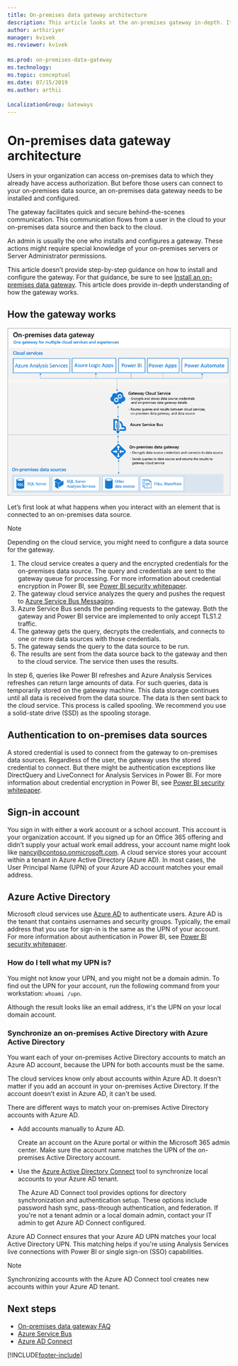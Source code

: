 ```yaml
---
title: On-premises data gateway architecture
description: This article looks at the on-premises gateway in-depth. It looks at how the service works with Azure Active Directory and your on-premises Active Directory.
author: arthiriyer
manager: kvivek
ms.reviewer: kvivek

ms.prod: on-premises-data-gateway
ms.technology:
ms.topic: conceptual
ms.date: 07/15/2019
ms.author: arthii

LocalizationGroup: Gateways
---
```


# On-premises data gateway architecture

Users in your organization can access on-premises data to which they already have access authorization. But before those users can connect to your on-premises data source, an on-premises data gateway needs to be installed and configured.

The gateway facilitates quick and secure behind-the-scenes communication. This communication flows from a user in the cloud to your on-premises data source and then back to the cloud.

An admin is usually the one who installs and configures a gateway. These actions might require special knowledge of your on-premises servers or Server Administrator permissions.

This article doesn’t provide step-by-step guidance on how to install and configure the gateway. For that guidance, be sure to see [Install an on-premises data gateway](service-gateway-install.md). This article does provide in-depth understanding of how the gateway works.

## How the gateway works

![Relationship among cloud services, gateway, and data sources](./media/service-gateway-onprem-indepth/on-prem-data-gateway-how-it-works.png)

Let’s first look at what happens when you interact with an element that is connected to an on-premises data source.

> [!NOTE]
> Depending on the cloud service, you might need to configure a data source for the gateway.

1. The cloud service creates a query and the encrypted credentials for the on-premises data source. The query and credentials are sent to the gateway queue for processing. For more information about credential encryption in Power BI, see [Power BI security whitepaper](/power-bi/guidance/whitepaper-powerbi-security).
1. The gateway cloud service analyzes the query and pushes the request to [Azure Service Bus Messaging](/azure/service-bus-messaging/service-bus-messaging-overview/). 
1. Azure Service Bus sends the pending requests to the gateway. Both the gateway and Power BI service are implemented to only accept TLS1.2 traffic.
1. The gateway gets the query, decrypts the credentials, and connects to one or more data sources with those credentials.
1. The gateway sends the query to the data source to be run.
1. The results are sent from the data source back to the gateway and then to the cloud service. The service then uses the results.

In step 6, queries like Power BI refreshes and Azure Analysis Services refreshes can return large amounts of data. For such queries, data is temporarily stored on the gateway machine. This data storage continues until all data is received from the data source. The data is then sent back to the cloud service. This process is called spooling. We recommend you use a solid-state drive (SSD) as the spooling storage.

## Authentication to on-premises data sources

A stored credential is used to connect from the gateway to on-premises data sources. Regardless of the user, the gateway uses the stored credential to connect. But there might be authentication exceptions like DirectQuery and LiveConnect for Analysis Services in Power BI. For more information about credential encryption in Power BI, see [Power BI security whitepaper](/power-bi/guidance/whitepaper-powerbi-security).

## Sign-in account

You sign in with either a work account or a school account. This account is your organization account. If you signed up for an Office 365 offering and didn’t supply your actual work email address, your account name might look like nancy@contoso.onmicrosoft.com. A cloud service stores your account within a tenant in Azure Active Directory (Azure AD). In most cases, the User Principal Name (UPN) of your Azure AD account matches your email address.

## Azure Active Directory

Microsoft cloud services use [Azure AD](/azure/active-directory/fundamentals/active-directory-whatis) to authenticate users. Azure AD is the tenant that contains usernames and security groups. Typically, the email address that you use for sign-in is the same as the UPN of your account. For more information about authentication in Power BI, see [Power BI security whitepaper](/power-bi/guidance/whitepaper-powerbi-security).

### How do I tell what my UPN is?

You might not know your UPN, and you might not be a domain admin. To find out the UPN for your account, run the following command from your workstation: `whoami /upn`.

Although the result looks like an email address, it's the UPN on your local domain account.

### Synchronize an on-premises Active Directory with Azure Active Directory

You want each of your on-premises Active Directory accounts to match an Azure AD account, because the UPN for both accounts must be the same.

The cloud services know only about accounts within Azure AD. It doesn’t matter if you add an account in your on-premises Active Directory. If the account doesn’t exist in Azure AD, it can't be used.

There are different ways to match your on-premises Active Directory accounts with Azure AD.

* Add accounts manually to Azure AD.

    Create an account on the Azure portal or within the Microsoft 365 admin center. Make sure the account name matches the UPN of the on-premises Active Directory account.

* Use the [Azure Active Directory Connect](/azure/active-directory/hybrid/how-to-connect-sync-whatis) tool to synchronize local accounts to your Azure AD tenant.

    The Azure AD Connect tool provides options for directory synchronization and authentication setup. These options include password hash sync, pass-through authentication, and federation. If you're not a tenant admin or a local domain admin, contact your IT admin to get Azure AD Connect configured.

 Azure AD Connect ensures that your Azure AD UPN matches your local Active Directory UPN. This matching helps if you're using Analysis Services live connections with Power BI or single sign-on (SSO) capabilities.

> [!NOTE]
> Synchronizing accounts with the Azure AD Connect tool creates new accounts within your Azure AD tenant.

## Next steps

* [On-premises data gateway FAQ](service-gateway-onprem-faq.md)  
* [Azure Service Bus](/azure/service-bus-messaging/service-bus-messaging-overview/)  
* [Azure AD Connect](/azure/active-directory/hybrid/how-to-connect-sync-whatis/)  


[!INCLUDE[footer-include](../includes/footer-banner.md)]
